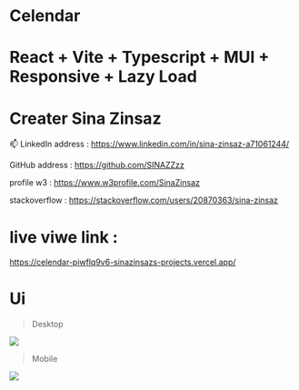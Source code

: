 # Celendar

# React + Vite + Typescript + MUI + Responsive + Lazy Load 

# Creater Sina Zinsaz

📫 LinkedIn address : https://www.linkedin.com/in/sina-zinsaz-a71061244/

GitHub address : https://github.com/SINAZZzz

profile w3 : https://www.w3profile.com/SinaZinsaz

stackoverflow : https://stackoverflow.com/users/20870363/sina-zinsaz

# live viwe link :
https://celendar-piwflq9v6-sinazinsazs-projects.vercel.app/

# Ui

> Desktop

<img src="https://s6.uupload.ir/files/desktop-dark_z7xp.jpg" />


> Mobile

<img src="https://s6.uupload.ir/files/mobile-dark_cop.jpg" />
